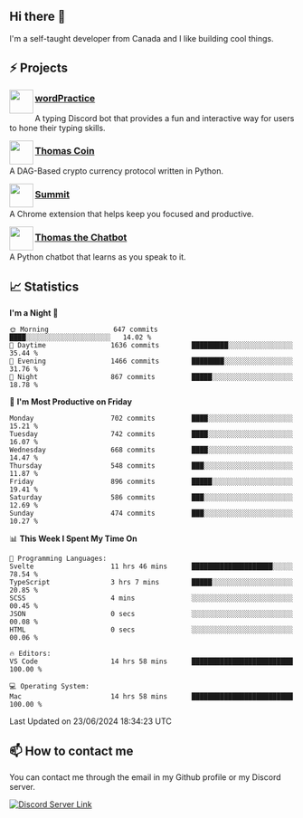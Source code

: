 <h2>Hi there 👋</h2>

<p>I'm a self-taught developer from Canada and I like building cool things.</p>

<h2>⚡ Projects</h2>

<img align="left" src="https://i.imgur.com/BIzs17V.png" width="42" height="42" />
<h3><a target="_blank" href="https://wordpractice.principle.sh/">wordPractice</a></h3>
<p>A typing Discord bot that provides a fun and interactive way for users to hone their typing skills.</p>

<img align="left" src="https://i.imgur.com/4FdQpgN.png" width="42" height="42" />
<h3><a href="https://github.com/principle105/thomas-coin">Thomas Coin</a></h3>
<p>A DAG-Based crypto currency protocol written in Python.</p>

<img align="left" src="https://i.imgur.com/Ly8Atho.png" width="42" height="42" />
<h3><a href="https://summit.sh/">Summit</a></h3>
<p>A Chrome extension that helps keep you focused and productive.</p>

<img align="left" src="https://i.imgur.com/hA9YF2s.png" width="42" height="42" />
<h3><a href="https://github.com/principle105/thomasthechatbot">Thomas the Chatbot</a></h3>
<p>A Python chatbot that learns as you speak to it.</p>

<h2>📈 Statistics</h2>

<!--START_SECTION:waka-->
**I'm a Night 🦉** 

```text
🌞 Morning                647 commits         ████░░░░░░░░░░░░░░░░░░░░░   14.02 % 
🌆 Daytime                1636 commits        █████████░░░░░░░░░░░░░░░░   35.44 % 
🌃 Evening                1466 commits        ████████░░░░░░░░░░░░░░░░░   31.76 % 
🌙 Night                  867 commits         █████░░░░░░░░░░░░░░░░░░░░   18.78 % 
```
📅 **I'm Most Productive on Friday** 

```text
Monday                   702 commits         ████░░░░░░░░░░░░░░░░░░░░░   15.21 % 
Tuesday                  742 commits         ████░░░░░░░░░░░░░░░░░░░░░   16.07 % 
Wednesday                668 commits         ████░░░░░░░░░░░░░░░░░░░░░   14.47 % 
Thursday                 548 commits         ███░░░░░░░░░░░░░░░░░░░░░░   11.87 % 
Friday                   896 commits         █████░░░░░░░░░░░░░░░░░░░░   19.41 % 
Saturday                 586 commits         ███░░░░░░░░░░░░░░░░░░░░░░   12.69 % 
Sunday                   474 commits         ███░░░░░░░░░░░░░░░░░░░░░░   10.27 % 
```


📊 **This Week I Spent My Time On** 

```text
💬 Programming Languages: 
Svelte                   11 hrs 46 mins      ████████████████████░░░░░   78.54 % 
TypeScript               3 hrs 7 mins        █████░░░░░░░░░░░░░░░░░░░░   20.85 % 
SCSS                     4 mins              ░░░░░░░░░░░░░░░░░░░░░░░░░   00.45 % 
JSON                     0 secs              ░░░░░░░░░░░░░░░░░░░░░░░░░   00.08 % 
HTML                     0 secs              ░░░░░░░░░░░░░░░░░░░░░░░░░   00.06 % 

🔥 Editors: 
VS Code                  14 hrs 58 mins      █████████████████████████   100.00 % 

💻 Operating System: 
Mac                      14 hrs 58 mins      █████████████████████████   100.00 % 
```


 Last Updated on 23/06/2024 18:34:23 UTC
<!--END_SECTION:waka-->

<h2>📫 How to contact me</h2>

You can contact me through the email in my Github profile or my Discord server.

[![Discord Server Link](https://dcbadge.vercel.app/api/server/DHnk46C)](https://discord.gg/DHnk46C)

